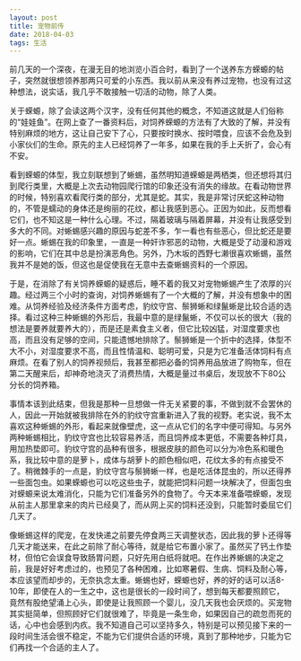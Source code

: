```yaml
---
layout: post
title: 宠物前传
date: 2018-04-03
tags: 生活
---
```


前几天的一个深夜，在漫无目的地浏览小百合时，看到了一个送养东方蝾螈的帖子，突然就很想领养那两只可爱的小东西。我以前从来没有养过宠物，也没有过这种想法，说实话，我几乎不敢接触一切活的动物，除了人类。

关于蝾螈，除了会读这两个汉字，没有任何其他的概念，不知道这就是人们俗称的“娃娃鱼”。在网上查了一番资料后，对饲养蝾螈的方法有了大致的了解，并没有特别麻烦的地方，这让自己安下了心，只要按时换水、按时喂食，应该不会危及到小家伙们的生命。原先的主人已经饲养了一年多，如果在我的手上夭折了，会心有不安。

看到蝾螈的体型，我立刻联想到了蜥蜴，虽然明知道蝾螈是两栖类，但还想将其归到爬行类里，大概是上次去动物园爬行馆的印象还没有消失的缘故。在看动物世界的时候，特别喜欢看爬行类的部分，尤其是蛇。其实，我是非常讨厌蛇这种动物的，不管是蠕动的身体还是绚丽的花纹，都让我感到恶心。正因为如此，反而想看它们，也不知这是一种什么心理。不过，隔着玻璃与隔着屏幕，并没有让我感受到多大的不同。对蜥蜴感兴趣的原因与蛇差不多，乍一看也有些恶心，但比蛇还是要好一点。蜥蜴在我的印象里，一直是一种奸诈邪恶的动物，大概是受了动漫和游戏的影响，它们在其中总是扮演恶角色。另外，乃木坂的西野七濑很喜欢蜥蜴，虽然我并不是她的饭，但这也是促使我在无意中去查蜥蜴资料的一个原因。

于是，在消除了有关饲养蝾螈的疑惑后，睡不着的我又对宠物蜥蜴产生了浓厚的兴趣。经过两三个小时的查询，对饲养蜥蜴有了一个大概的了解，并没有想象中的困难。从饲养经验及经济条件方面考虑，豹纹守宫、鬃狮蜥和绿鬣蜥是比较合适的选择。看过这种三种蜥蜴的外形后，我最中意的是绿鬣蜥，不仅可以长的很大（我的想法是要养就要养大的），而是还是素食主义者，但它比较凶猛，对湿度要求也高，而且没有足够的空间，只能遗憾地排除了。鬃狮蜥是一个折中的选择，体型不大不小，对湿度要求不高，而且性情温和、聪明可爱，只是为它准备活体饲料有点麻烦。在看了别人的饲养视频后，我甚至都把必备的饲养用品放进了购物车，但在第二天醒来后，却神奇地浇灭了消费热情，大概是量过书桌后，发现放不下80公分长的饲养箱。

事情本该到此结束，但我是那种一旦想做一件无关紧要的事，不做到就不会罢休的人，因此一开始就被我排除在外的豹纹守宫重新进入了我的视野。老实说，我不太喜欢这种蜥蜴的外形，看起来就像壁虎，这一点从它们的名字中便可得知。与另外两种蜥蜴相比，豹纹守宫也比较容易养活，而且饲养成本更低，不需要各种灯具，用加热垫即可。豹纹守宫的品种有很多，根据皮肤的颜色可以分为冷色系和暖色系，我比较中意的是萝卜，成体与胡萝卜的颜色相似吧，花纹太多的有点接受不了。稍微棘手的一点是，豹纹守宫与鬃狮蜥一样，也是吃活体昆虫的，所以还得养一些面包虫。如果蝾螈也可以吃这些虫子，就能把饲料问题一块解决了，但面包虫对蝾螈来说太难消化，只能为它们准备另外的食物了。今天本来准备喂蝾螈，发现从前主人那里拿来的肉片已经臭了，而从网上买的饲料还没到，只能暂时委屈它们几天了。

像蜥蜴这样的爬宠，在发快递之前要先停食两三天调整状态，因此我的萝卜还得等几天才能送来，在此之前除了耐心等待，就是给它布置小家了。虽然买了钙土作垫材，但怕它会误食导致肠胃问题，只好先用白纸将就吧。在作出养蜥蜴的决定之前，我是好好考虑过的，也预见了各种困难，比如寒暑假、生病、饲料及耐心等，本应该望而却步的，无奈执念太重。蜥蜴也好，蝾螈也好，养的好的话可以活8-10年，即使在人的一生之中，这也是很长的一段时间了，想到每天都要照顾它，竟然有股绝望涌上心头，即使是让我照顾一个婴儿，没几天我也会厌烦的。买宠物其实挺简单，但照顾好它们就很难了，毕竟是一条生命，如果因自己的疏忽而死的话，心中也会感到内疚。我不知道自己可以坚持多久，特别是可以预见接下来的一段时间生活会很不稳定，不能为它们提供合适的环境，真到了那种地步，只能为它们再找一个合适的主人了。

